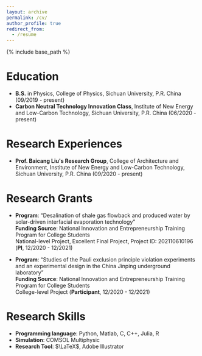 ```yaml
---
layout: archive
permalink: /cv/
author_profile: true
redirect_from:
  - /resume
---
```


{% include base_path %}

Education
======
- **B.S.** in Physics, College of Physics, Sichuan University, P.R. China (09/2019 - present)
- **Carbon Neutral Technology Innovation Class**, Institute of New Energy and Low-Carbon Technology, Sichuan University, P.R. China (06/2020 - present)

# Research Experiences

- **Prof. Baicang Liu's Research Group**, College of Architecture and Environment, Institute of New Energy and Low-Carbon Technology, Sichuan University, P.R. China (09/2020 - present)


# Research Grants

- **Program**: “Desalination of shale gas flowback and produced water by solar-driven interfacial evaporation technology”<br />
**Funding Source**: National Innovation and Entrepreneurship Training Program for College Students<br />
National-level Project, Excellent Final Project, Project ID: 202110610196 (**PI**, 12/2020 - 12/2021)

- **Program**: “Studies of the Pauli exclusion principle violation experiments and an experimental design in the China Jinping underground laboratory”<br />
**Funding Source**: National Innovation and Entrepreneurship Training Program for College Students<br />
College-level Project (**Participant**, 12/2020 - 12/2021)

# Research Skills
- **Programming language**: Python, Matlab, C, C++, Julia, R
- **Simulation**: COMSOL Multiphysic
- **Research Tool**: $\LaTeX$, Adobe Illustrator

